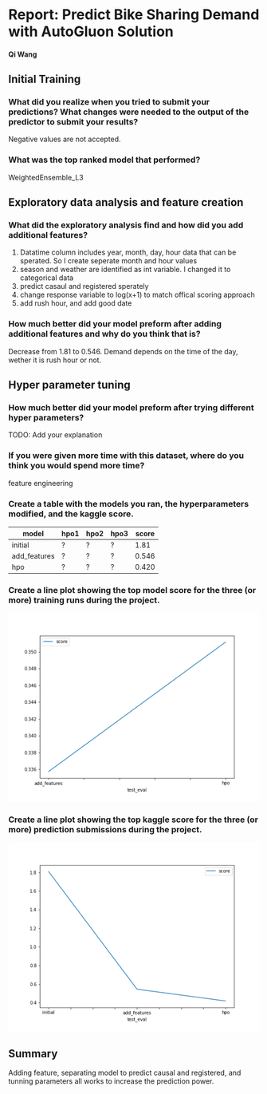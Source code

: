 # Report: Predict Bike Sharing Demand with AutoGluon Solution
#### Qi Wang

## Initial Training
### What did you realize when you tried to submit your predictions? What changes were needed to the output of the predictor to submit your results?
Negative values are not accepted.

### What was the top ranked model that performed?
WeightedEnsemble_L3

## Exploratory data analysis and feature creation
### What did the exploratory analysis find and how did you add additional features?
1. Datatime column includes year, month, day, hour data that can be sperated. So I create seperate month and hour values
2. season and weather are identified as int variable. I changed it to categorical data
3. predict casaul and registered sperately
4. change response variable to log(x+1) to match offical scoring approach
5. add rush hour, and add good date

### How much better did your model preform after adding additional features and why do you think that is?
Decrease from 1.81 to 0.546. Demand depends on the time of the day, wether it is rush hour or not.  

## Hyper parameter tuning
### How much better did your model preform after trying different hyper parameters?
TODO: Add your explanation

### If you were given more time with this dataset, where do you think you would spend more time?
feature engineering

### Create a table with the models you ran, the hyperparameters modified, and the kaggle score.
|model|hpo1|hpo2|hpo3|score|
|--|--|--|--|--|
|initial|?|?|?|1.81|
|add_features|?|?|?|0.546|
|hpo|?|?|?|0.420|

### Create a line plot showing the top model score for the three (or more) training runs during the project.

![model_train_score.png](img/model_train_score.png)

### Create a line plot showing the top kaggle score for the three (or more) prediction submissions during the project.


![model_test_score.png](img/model_test_score.png)

## Summary
Adding feature, separating model to predict causal and registered, and tunning parameters all works to increase the prediction power.
